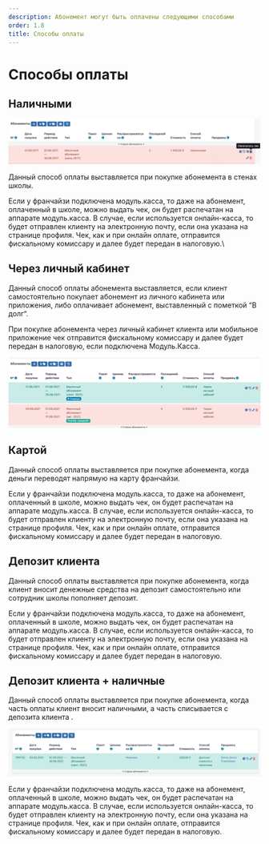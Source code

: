```yaml
---
description: Абонемент могут быть оплачены следующими способами
order: 1.8
title: Способы оплаты
---
```


# Способы оплаты

## Наличными

![](<../.gitbook/assets/image (15) (1).png>)

Данный способ оплаты выставляется при покупке абонемента в стенах школы.

Если у франчайзи подключена модуль.касса, то даже на абонемент, оплаченный в школе, можно выдать чек, он будет распечатан на аппарате модуль.касса. В случае, если используется онлайн-касса, то будет отправлен клиенту на электронную почту, если она указана на странице профиля. Чек, как и при онлайн оплате, отправится фискальному комиссару и далее будет передан в налоговую.\


## Через личный кабинет

Данный способ оплаты абонемента выставляется, если клиент самостоятельно покупает абонемент из личного кабинета или приложения, либо оплачивает абонемент, выставленный с пометкой “В долг“.

При покупке абонемента через личный кабинет клиента или мобильное приложение чек отправится фискальному комиссару и далее будет передан в налоговую, если подключена Модуль.Касса.

![](<../.gitbook/assets/image (16) (1).png>)

## Картой

Данный способ оплаты выставляется при покупке абонемента, когда деньги переводят напрямую на карту франчайзи.

Если у франчайзи подключена модуль.касса, то даже на абонемент, оплаченный в школе, можно выдать чек, он будет распечатан на аппарате модуль.касса. В случае, если используется онлайн-касса, то будет отправлен клиенту на электронную почту, если она указана на странице профиля. Чек, как и при онлайн оплате, отправится фискальному комиссару и далее будет передан в налоговую.

## Депозит клиента

Данный способ оплаты выставляется при покупке абонемента, когда клиент вносит денежные средства на депозит самостоятельно или сотрудник школы пополняет депозит.

Если у франчайзи подключена модуль.касса, то даже на абонемент, оплаченный в школе, можно выдать чек, он будет распечатан на аппарате модуль.касса. В случае, если используется онлайн-касса, то будет отправлен клиенту на электронную почту, если она указана на странице профиля. Чек, как и при онлайн оплате, отправится фискальному комиссару и далее будет передан в налоговую.

## Депозит клиента + наличные

Данный способ оплаты выставляется при покупке абонемента, когда часть оплаты клиент вносит наличными, а часть списывается с депозита клиента .

![](<../.gitbook/assets/image (17) (1).png>)

Если у франчайзи подключена модуль.касса, то даже на абонемент, оплаченный в школе, можно выдать чек, он будет распечатан на аппарате модуль.касса. В случае, если используется онлайн-касса, то будет отправлен клиенту на электронную почту, если она указана на странице профиля. Чек, как и при онлайн оплате, отправится фискальному комиссару и далее будет передан в налоговую.